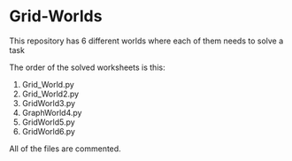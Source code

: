 # Grid-Worlds
This repository has 6 different worlds where each of them needs to solve a task

The order of the solved worksheets is this:

1. Grid_World.py    
2. Grid_World2.py   
3. GridWorld3.py    
4. GraphWorld4.py   
5. GridWorld5.py    
6. GridWorld6.py    

All of the files are commented.


